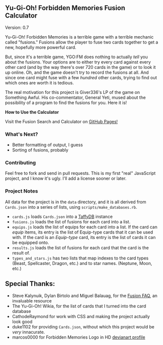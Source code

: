 ## Yu-Gi-Oh! Forbidden Memories Fusion Calculator

Version: 0.7  

Yu-Gi-Oh! Forbidden Memories is a terrible game with a terrible mechanic called
"fusions." Fusions allow the player to fuse two cards together to get a new,
hopefully more powerful card.

But, since it's a terrible game, YGO:FM does nothing to actually _tell_ you
about the fusions. Your options are to either try every card against every other
card (and by the way there's over 720 cards in the game) or to look it up
online. Oh, and the game doesn't try to record the fusions at all. And since
one card might fuse with a few _hundred_ other cards, trying to find out which
ones are worth it is tedious.

The real motivation for this project is Giver336's LP of the game on Something
Awful. His co-commentator, General Yeti, mused about the possibility of a
program to find the fusions for you. Here it is!

**How to Use the Calculator**

Visit the Fusion Search and Calculator on [GitHub
Pages!](https://solumin.github.io/YGO-FM-FusionCalc/)

### What's Next?

- Better formatting of output, I guess
- Sorting of fusions, probably

### Contributing

Feel free to fork and send in pull requests. This is my first "real" JavaScript
project, and I know it's ugly. I'll add a license sooner or later.

### Project Notes

All data for the project is in the `data` directory, and it is all derived from
`Cards.json` into a series of lists, using `scripts/make_databases.rb`.

- `cards.js` loads `Cards.json` into a [TaffyDB](http://www.taffydb.com/)
  instance
- `fusions.js` loads the list of fusions for each card into a list.
- `equips.js` loads the list of equips for each card into a list. If the card
  can _equip_ items, its entry is the list of Equip-type cards that it can be
used with. If the card is an _Equip-type_ card, its entry is the list of cards
it can be equipped onto.
- `results.js` loads the list of fusions for each card that the card is the
  result of.
- `types_and_stars.js` has two lists that map indexes to the card types (Beast,
  Spellcaster, Dragon, etc.) and to star names. (Neptune, Moon, etc.)

## Special Thanks:

- Steve Kalynuik, Dylan Birtolo and Miguel Balauag, for the [Fusion
  FAQ](https://www.gamefaqs.com/ps/561010-yu-gi-oh-forbidden-memories/faqs/16613), an invaluable resource
- The Yu-Gi-Oh! Wikia, for the list of cards that I turned into the card
  database
- CathodeRaymond for work with CSS and making the project actually look good
- duke1102 for providing `Cards.json`, without which this project would be
  _very_ innacurate.
- marcos0000 for Forbidden Memories Logo in HD [devianart profile](https://www.deviantart.com/marcos0000)
